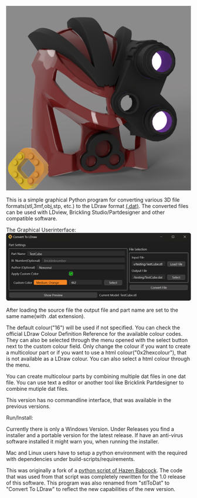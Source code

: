 ![Image of Custom Part](AkiruDualColor.png)

This is a simple graphical Python program for converting various 3D file formats(stl,3mf,obj,stp, etc.)
to the LDraw format [(.dat)](http://www.ldraw.org/article/218). 
The converted files can be used with LDview, Brickling Studio/Partdesigner and other compatible software.

The Graphical Userinterface:
![Screenshot of the GUI](graphical_userinterface.png)

After loading the source file the output file and part name are set to the same name(with .dat extension).

The default colour("16") will be used if not specified. 
You can check the official LDraw Colour Definition Reference for the available colour codes.
They can also be selected through the menu opened with the select button next to the custom colour field.
Only change the colour if you want to create a multicolour part or if you want to use a html colour("0x2hexcolour"), that is not available as a LDraw colour.
You can also select a html colour through the menu.

You can create multicolour parts by combining multiple dat files in one dat file.
You can use text a editor or another tool like Bricklink Partdesigner to combine mutiple dat files.

This version has no commandline interface, that was available in the previous versions.


Run/Install:

Currently there is only a Windows Version.
Under Releases you find a installer and a portable version for the latest release.
If have an anti-virus software installed it might warn you, when running the installer.

Mac and Linux users have to setup a python environment with the required with dependencies under build-scripts/requirements.

This was originally a fork of a [python script of Hazen Babcock](https://github.com/HazenBabcock/stl-to-dat).
The code that was used from that script was completely rewritten for the 1.0 release of this software.
This program was also renamed from "stlToDat" to "Convert To LDraw" to reflect the new capabilities of the new version.
